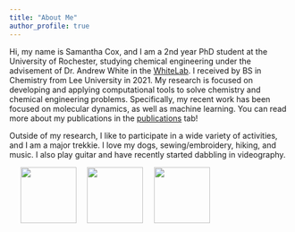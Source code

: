 ```yaml
---
title: "About Me"
author_profile: true
---
```

Hi, my name is Samantha Cox, and I am a 2nd year PhD student at the University of Rochester, studying chemical engineering under the advisement of Dr. Andrew White in the [WhiteLab](http://thewhitelab.org/). I received by BS in Chemistry from Lee University in 2021. My research is focused on developing and applying computational tools to solve chemistry and chemical engineering problems. Specifically, my recent work has been focused on molecular dynamics, as well as machine learning. You can read more about my publications in the [publications](https://samcox822.github.io/publications/) tab! 

Outside of my research, I like to participate in a wide variety of activities, and I am a major trekkie. I love my dogs, sewing/embroidery, hiking, and music. I also play guitar and have recently started dabbling in videography. 

&nbsp;&nbsp;&nbsp;&nbsp;
<img class="img" src="../assets/images/sym.png" width="100px">&nbsp;&nbsp;&nbsp;&nbsp;
<img class="img" src="../assets/images/ml.png" width="100px">&nbsp;&nbsp;&nbsp;&nbsp;
<img class="img" src="../assets/images/tek.png" width="100px">&nbsp;&nbsp;&nbsp;&nbsp;